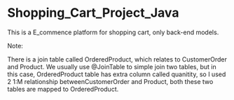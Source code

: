 # Shopping_Cart_Project_Java
This is a E_commence platform for shopping cart, only back-end models.

Note: 

There is a join table called OrderedProduct, which relates to CustomerOrder and Product. We usually use @JoinTable to simple join two tables, but in this case, OrderedProduct table has extra column called quanitity, so I used 2 1:M relationship betweenCustomerOrder and Product, both these two tables are mapped to OrderedProduct.
